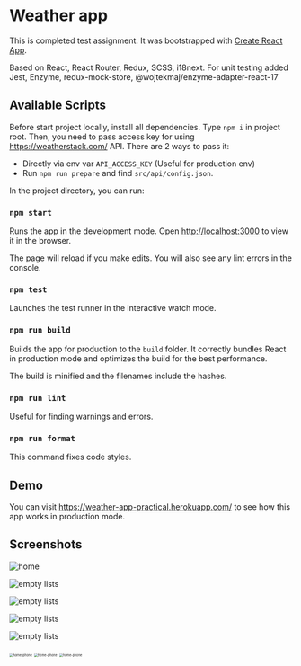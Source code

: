 # Weather app

This is completed test assignment. It was bootstrapped with [Create React App](https://github.com/facebook/create-react-app).

Based on React, React Router, Redux, SCSS, i18next. For unit testing added Jest, Enzyme, redux-mock-store, @wojtekmaj/enzyme-adapter-react-17

## Available Scripts

Before start project locally, install all dependencies. Type `npm i` in project root. Then, you need to pass access key for using https://weatherstack.com/ API. There are 2 ways to pass it:

- Directly via env var `API_ACCESS_KEY` (Useful for production env)
- Run `npm run prepare` and find `src/api/config.json`.

In the project directory, you can run:

### `npm start`

Runs the app in the development mode.
Open [http://localhost:3000](http://localhost:3000) to view it in the browser.

The page will reload if you make edits.
You will also see any lint errors in the console.

### `npm test`

Launches the test runner in the interactive watch mode.

### `npm run build`

Builds the app for production to the `build` folder.
It correctly bundles React in production mode and optimizes the build for the best performance.

The build is minified and the filenames include the hashes.

### `npm run lint`

Useful for finding warnings and errors.

### `npm run format`

This command fixes code styles.

## Demo

You can visit https://weather-app-practical.herokuapp.com/ to see how this app works in production mode.

## Screenshots

![home](images/start.png)

![empty lists](images/empty-lists.png)

![empty lists](images/loading.png)

![empty lists](images/no-results.png)

![empty lists](images/error-page.png)

<img src="images/home-phone.png" alt="home-phone" style="zoom:40%;" />

<img src="images/details-phone.png" alt="home-phone" style="zoom:40%;" />

<img src="images/details-user-location-phone.png" alt="home-phone" style="zoom:40%;" />
